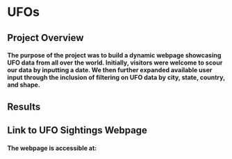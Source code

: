 # UFOs
## Project Overview
#### The purpose of the project was to build a dynamic webpage showcasing UFO data from all over the world. Initially, visitors were welcome to scour our data by inputting a date. We then further expanded available user input through the inclusion of filtering on UFO data by city, state, country, and shape. 

## Results
## Link to UFO Sightings Webpage
#### The webpage is accessible at: 

